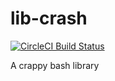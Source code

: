 # lib-crash
[![CircleCI Build Status](https://circleci.com/gh/lib-crash/lib-crash/tree/master.png)](https://circleci.com/gh/lib-crash/lib-crash)

A crappy bash library
